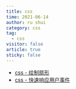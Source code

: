 ```yaml
---
title: css
time: 2021-06-14
author: ru shui
category: css
tag:
  - css
visitor: false
article: true
sticky: false
---
```


- [ css - 绘制扇形 ](./1-sector.md)
- [ css - 快速响应用户事件](./2-quick-response-event.md)
